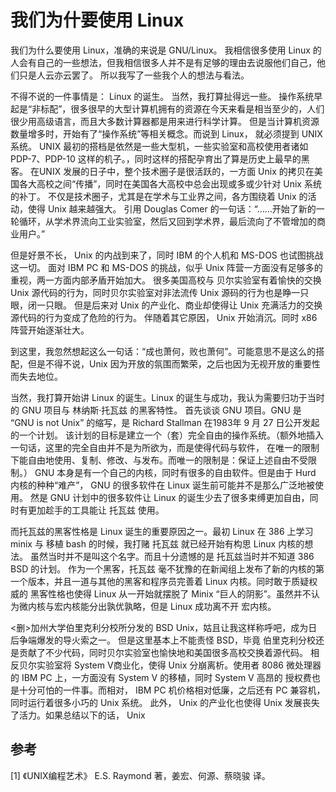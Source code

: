 # 我们为什要使用 Linux

我们为什么要使用 Linux，准确的来说是 GNU/Linux。 我相信很多使用 Linux 的人会有自己的一些想法，但我相信很多人并不是有足够的理由去说服他们自己，他们只是人云亦云罢了。
所以我写了一些我个人的想法与看法。

不得不说的一件事情是： Linux 的诞生。 当然，我打算扯得远一些。
操作系统早起是“非标配”，很多很早的大型计算机拥有的资源在今天来看是相当至少的，人们很少用高级语言，而且大多数计算器都是用来进行科学计算。
但是当计算机资源数量增多时，开始有了“操作系统”等相关概念。而说到 Linux， 就必须提到 UNIX 系统。
UNIX 最初的搭档是依然是一些大型机，一些实验室和高校使用者诸如 PDP-7、PDP-10 这样的机子。，同时这样的搭配孕育出了算是历史上最早的黑客。
在UNIX 发展的日子中，整个技术圈子是很活跃的，一方面 Unix 的拷贝在美国各大高校之间“传播”，同时在美国各大高校中总会出现或多或少针对 Unix 系统的补丁。
不仅是技术圈子，尤其是在学术与工业界之间，各方围绕着 Unix 的活动，使得 Unix 越来越强大。
引用 Douglas Comer 的一句话：“……开始了新的一轮循环，从学术界流向工业实验室，然后又回到学术界，最后流向了不管增加的商业用户。”

但是好景不长， Unix 的内战到来了，同时 IBM 的个人机和 MS-DOS 也试图挑战这一切。
面对 IBM PC 和 MS-DOS 的挑战，似乎 Unix 阵营一方面没有足够多的重视，两一方面内部矛盾开始加大。
很多美国高校与 贝尔实验室有着愉快的交换 Unix 源代码的行为，同时贝尔实验室对非法流传 Unix 源码的行为也是睁一只眼，闭一只眼。
但是后来对 Unix 的产业化、商业却使得让 Unix 充满活力的交换源代码的行为变成了危险的行为。
伴随着其它原因， Unix 开始消沉。同时 x86 阵营开始逐渐壮大。

到这里，我忽然想起这么一句话：“成也萧何，败也萧何”。可能意思不是这么的搭配，但是不得不说，Unix 因为开放的氛围而繁荣，之后也因为无视开放的重要性
而失去地位。

当然，我打算开始讲 Linux 的诞生。Linux 的诞生与成功，我认为需要归功于当时的 GNU 项目与 林纳斯·托瓦兹 的黑客特性。
首先谈谈 GNU 项目。GNU 是 “GNU is not Unix” 的缩写，是 Richard Stallman 在1983年 9 月 27 日公开发起的一个计划。
该计划的目标是建立一个（套）完全自由的操作系统。（额外地插入一句话，这里的完全自由并不是为所欲为，而是使得代码与软件，
在唯一的限制下能自由地使用、复制、修改、与发布。而唯一的限制是：保证上述自由不受限制。）
GNU 本身是有一个自己的内核，同时有很多的自由软件。但是由于 Hurd 内核的种种“难产”， GNU 的很多软件在 Linux 诞生前可能并不是那么广泛地被使用。
然是 GNU 计划中的很多软件让 Linux 的诞生少去了很多束缚更加自由，同时有更加趁手的工具能让 托瓦兹 使用。

而托瓦兹的黑客性格是 Linux 诞生的重要原因之一。最初 Linux 在 386 上学习 minix 与 移植 bash 的时候，我打赌 托瓦兹 就已经开始有构思 Linux 内核的想法。
虽然当时并不是叫这个名字。而且十分遗憾的是 托瓦兹当时并不知道 386 BSD 的计划。
作为一个黑客，托瓦兹 毫不犹豫的在新闻组上发布了新的内核的第一个版本，并且一道与其他的黑客和程序员完善着 Linux 内核。同时敢于质疑权威的
黑客性格也使得 Linux 从一开始就摆脱了 Minix “巨人的阴影”。虽然并不认为微内核与宏内核能分出孰优孰略，但是 Linux 成功离不开 宏内核。


<删>加州大学伯里克利分校所分发的 BSD Unix，姑且让我这样称呼吧，成为日后争端爆发的导火索之一。
但是这里基本上不能责怪 BSD，毕竟 伯里克利分校还是贡献了不少代码，同时贝尔实验室也愉快地和美国很多高校交换着源代码。
相反贝尔实验室将 System V商业化，使得 Unix 分崩离析。使用者 8086 微处理器的 IBM PC 上，一方面没有 System V 的移植，同时 System V 高昂的
授权费也是十分可怕的一件事。而相对， IBM PC 机价格相对低廉，之后还有 PC 兼容机，同时运行着很多小巧的 Unix 系统。
此外， Unix 的产业化也使得 Unix 发展丧失了活力。如果总结以下的话， Unix 


## 参考
[1] 《UNIX编程艺术》 E.S. Raymond 著，姜宏、何源、蔡晓骏 译。 
